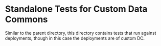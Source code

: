 # Standalone Tests for Custom Data Commons

Similar to the parent directory, this directory contains tests that run against
deployments, though in this case the deployments are of custom DC.
